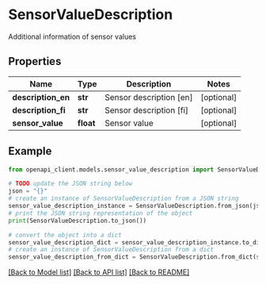 # SensorValueDescription

Additional information of sensor values

## Properties

Name | Type | Description | Notes
------------ | ------------- | ------------- | -------------
**description_en** | **str** | Sensor description [en] | [optional] 
**description_fi** | **str** | Sensor description [fi] | [optional] 
**sensor_value** | **float** | Sensor value | [optional] 

## Example

```python
from openapi_client.models.sensor_value_description import SensorValueDescription

# TODO update the JSON string below
json = "{}"
# create an instance of SensorValueDescription from a JSON string
sensor_value_description_instance = SensorValueDescription.from_json(json)
# print the JSON string representation of the object
print(SensorValueDescription.to_json())

# convert the object into a dict
sensor_value_description_dict = sensor_value_description_instance.to_dict()
# create an instance of SensorValueDescription from a dict
sensor_value_description_from_dict = SensorValueDescription.from_dict(sensor_value_description_dict)
```
[[Back to Model list]](../README.md#documentation-for-models) [[Back to API list]](../README.md#documentation-for-api-endpoints) [[Back to README]](../README.md)


